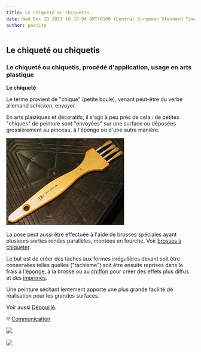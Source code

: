 ```yaml
---
title: Le chiqueté ou chiquetis
date: Wed Dec 20 2023 16:32:04 GMT+0100 (Central European Standard Time)
author: postite
---
```


## Le chiqueté ou chiquetis
### Le chiqueté ou chiquetis, procédé d'application, usage en arts plastique
 **Le chiqueté**

Le terme provient de "chique" (petite boule), venant peut-être du verbe allemand _schicken_, envoyer.

En arts plastiques et décoratifs, il s'agit à peu près de cela : de petites "chiques" de peinture sont "envoyées" sur une surface ou déposées grossièrement au pinceau, à l'éponge ou d'une autre manière. 

![](images/brossechiqueter.jpg)

La pose peut aussi être effectuée à l'aide de brosses spéciales ayant plusieurs sorties rondes parallèles, montées en fourche. Voir [brosses à chiqueter](pincformes.html#sortiesmultiples).

Le but est de créer des taches aux formes irrégulières devant soit être conservées telles quelles ("tachisme") soit être ensuite reprises dans le frais à [l'éponge](eponge.html), à la brosse ou au [chiffon](chiffon.html) pour créer des effets plus diffus et des [imprimés](imprime.html).

Une peinture séchant lentement apporte une plus grande facilité de réalisation pour les grandes surfaces.

Voir aussi [Dépouillé](depouille.html).



![](images/flechebas.gif) [Communication](http://www.artrealite.com/annonceurs.htm) 

[![](https://cbonvin.fr/sites/regie.artrealite.com/visuels/campagne1.png)](index-2.html#20131014)

![](https://cbonvin.fr/sites/regie.artrealite.com/visuels/campagne2.png)